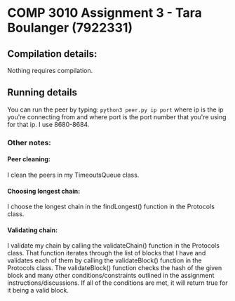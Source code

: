 # COMP 3010 Assignment 3 - Tara Boulanger (7922331)

## Compilation details:
Nothing requires compilation.

## Running details
You can run the peer by typing: `python3 peer.py ip port` where ip is the ip you're connecting from and where port is the port number that you're using for that ip. I use 8680-8684.

### Other notes:
#### Peer cleaning:
I clean the peers in my TimeoutsQueue class.

#### Choosing longest chain:
I choose the longest chain in the findLongest() function in the Protocols class.

#### Validating chain:
I validate my chain by calling the validateChain() function in the Protocols class. That function iterates through the list of blocks that I have and validates each of them by calling the validateBlock() function in the Protocols class. The validateBlock() function checks the hash of the given block and many other conditions/constraints outlined in the assignment instructions/discussions. If all of the conditions are met, it will return true for it being a valid block.